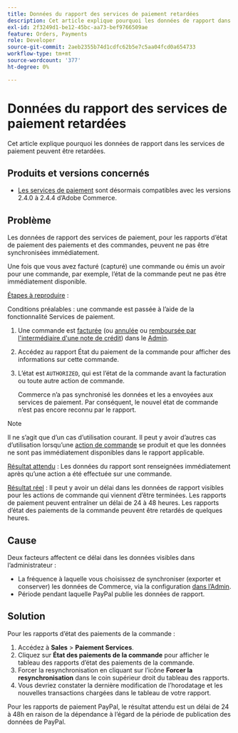 ```yaml
---
title: Données du rapport des services de paiement retardées
description: Cet article explique pourquoi les données de rapport dans les services de paiement peuvent être retardées.
exl-id: 2f3249d1-be12-45bc-aa73-bef9766509ae
feature: Orders, Payments
role: Developer
source-git-commit: 2aeb2355b74d1cdfc62b5e7c5aa04fcd0a654733
workflow-type: tm+mt
source-wordcount: '377'
ht-degree: 0%

---
```


# Données du rapport des services de paiement retardées

Cet article explique pourquoi les données de rapport dans les services de paiement peuvent être retardées.

## Produits et versions concernés

* [Les services de paiement](https://marketplace.magento.com/magento-payment-services.html) sont désormais compatibles avec les versions 2.4.0 à 2.4.4 d’Adobe Commerce.

## Problème

Les données de rapport des services de paiement, pour les rapports d’état de paiement des paiements et des commandes, peuvent ne pas être synchronisées immédiatement.

Une fois que vous avez facturé (capturé) une commande ou émis un avoir pour une commande, par exemple, l’état de la commande peut ne pas être immédiatement disponible.

<u>Étapes à reproduire</u> :

Conditions préalables : une commande est passée à l’aide de la fonctionnalité Services de paiement.

1. Une commande est [facturée](https://experienceleague.adobe.com/en/docs/commerce-admin/stores-sales/order-management/invoices#create-an-invoice) (ou [annulée](https://experienceleague.adobe.com/en/docs/commerce-admin/stores-sales/point-of-purchase/assist/customer-account-create-order) ou [remboursée par l&#39;intermédiaire d&#39;une note de crédit](https://experienceleague.adobe.com/en/docs/commerce-admin/stores-sales/order-management/credit-memos/credit-memos)) dans le [Admin](https://experienceleague.adobe.com/en/docs/commerce-admin/start/admin/admin).
1. Accédez au rapport État du paiement de la commande pour afficher des informations sur cette commande.
1. L’état est `AUTHORIZED`, qui est l’état de la commande avant la facturation ou toute autre action de commande.

   Commerce n’a pas synchronisé les données et les a envoyées aux services de paiement. Par conséquent, le nouvel état de commande n’est pas encore reconnu par le rapport.

>[!NOTE]
>
>Il ne s’agit que d’un cas d’utilisation courant. Il peut y avoir d’autres cas d’utilisation lorsqu’une [action de commande](https://experienceleague.adobe.com/en/docs/commerce-admin/stores-sales/order-management/orders/orders#actions) se produit et que les données ne sont pas immédiatement disponibles dans le rapport applicable.

<u>Résultat attendu</u> :
Les données du rapport sont renseignées immédiatement après qu’une action a été effectuée sur une commande.

<u>Résultat réel</u> :
Il peut y avoir un délai dans les données de rapport visibles pour les actions de commande qui viennent d’être terminées. Les rapports de paiement peuvent entraîner un délai de 24 à 48 heures. Les rapports d’état des paiements de la commande peuvent être retardés de quelques heures.

## Cause

Deux facteurs affectent ce délai dans les données visibles dans l’administrateur :

* La fréquence à laquelle vous choisissez de synchroniser (exporter et conserver) les données de Commerce, via la configuration [dans l’Admin](https://experienceleague.adobe.com/docs/commerce-merchant-services/payment-services/configure/configure-admin.html).
* Période pendant laquelle PayPal publie les données de rapport.

## Solution

Pour les rapports d’état des paiements de la commande :

1. Accédez à **Sales** > **Paiement Services**.
1. Cliquez sur **État des paiements de la commande** pour afficher le tableau des rapports d’état des paiements de la commande.
1. Forcer la resynchronisation en cliquant sur l’icône **Forcer la resynchronisation** dans le coin supérieur droit du tableau des rapports.
1. Vous devriez constater la dernière modification de l’horodatage et les nouvelles transactions chargées dans le tableau de votre rapport.

Pour les rapports de paiement PayPal, le résultat attendu est un délai de 24 à 48h en raison de la dépendance à l’égard de la période de publication des données de PayPal.
